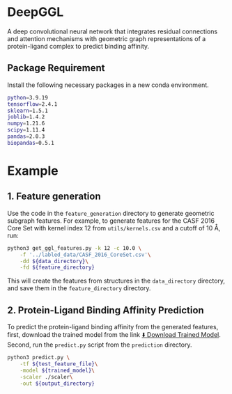 # DeepGGL
A deep convolutional neural network that integrates residual connections and attention mechanisms with geometric graph representations of a protein-ligand complex to predict binding affinity.

## Package Requirement
Install the following necessary packages in a new conda environment.
```bash
python=3.9.19
tensorflow=2.4.1
sklearn=1.5.1
joblib=1.4.2
numpy=1.21.6
scipy=1.11.4
pandas=2.0.3
biopandas=0.5.1
```
# Example
## 1. Feature generation
Use the code in the `feature_generation` directory to generate geometric subgraph features. For example, to generate features for the CASF 2016 Core Set with kernel index 12 from `utils/kernels.csv` and a cutoff of 10 Å, run: 
```bash
python3 get_ggl_features.py -k 12 -c 10.0 \
    -f '../labled_data/CASF_2016_CoreSet.csv'\
    -dd ${data_directory}\
    -fd ${feature_directory}
```
This will create the features from structures in the `data_directory` directory, and save them in the `feature_directory` directory.


## 2. Protein-Ligand Binding Affinity Prediction
To predict the protein-ligand binding affinity from the generated features, first, download the trained model from the link [⬇️ Download Trained Model](https://kennesawedu-my.sharepoint.com/:u:/g/personal/mrana10_kennesaw_edu/EdFJKY5ZQX5FhKLtpSFo3voBnONt3y2668D6S4J7CkhDuQ?e=ntzyW8). Second, run the `predict.py` script from the `prediction` directory. 
```bash
python3 predict.py \
    -tf ${test_feature_file}\
    -model ${trained_model}\
    -scaler ./scaler\
    -out ${output_directory}
```
